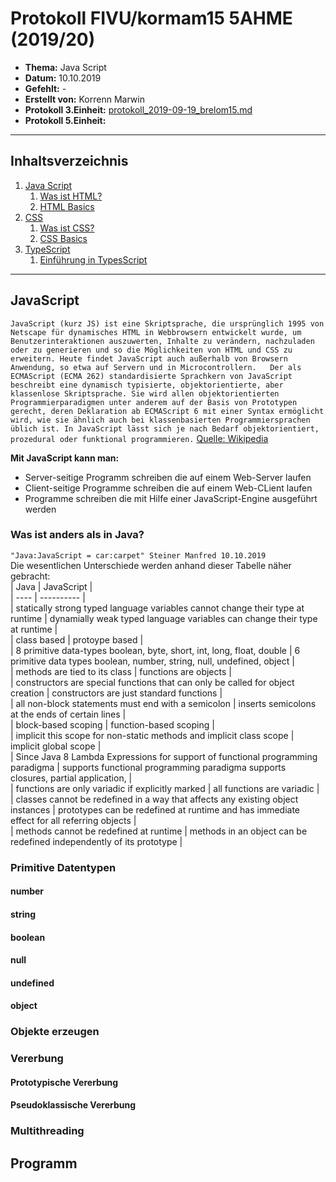 # Protokoll FIVU/kormam15 5AHME (2019/20)

* **Thema:** Java Script
* **Datum:** 10.10.2019
* **Gefehlt:** -
* **Erstellt von:** Korrenn Marwin
* **Protokoll 3.Einheit:** [protokoll_2019-09-19_brelom15.md](protokoll_2019-09-19_brelom15.md)
* **Protokoll 5.Einheit:** 

----------------------------------------------------------------------------------------------

## Inhaltsverzeichnis

1. [Java Script](#java-script)
    1. [Was ist HTML?](#was-ist-HTML)
    2. [HTML Basics](#HTML-Basics)
2. [CSS](#CSS)
    1. [Was ist CSS?](#was-ist-CSS)
    2. [CSS Basics](#CSS-Basics)
3. [TypeScript](#TypeScript)
    1. [Einführung in TypesScript](#einführung-in-typescript)

----------------------------------------------------------------------------------------------

## JavaScript  
`JavaScript (kurz JS) ist eine Skriptsprache, die ursprünglich 1995 von Netscape für dynamisches HTML in Webbrowsern entwickelt wurde, um Benutzerinteraktionen auszuwerten, Inhalte zu verändern, nachzuladen oder zu generieren und so die Möglichkeiten von HTML und CSS zu erweitern. Heute findet JavaScript auch außerhalb von Browsern Anwendung, so etwa auf Servern und in Microcontrollern.  
Der als ECMAScript (ECMA 262) standardisierte Sprachkern von JavaScript beschreibt eine dynamisch typisierte, objektorientierte, aber klassenlose Skriptsprache. Sie wird allen objektorientierten Programmierparadigmen unter anderem auf der Basis von Prototypen gerecht, deren Deklaration ab ECMAScript 6 mit einer Syntax ermöglicht wird, wie sie ähnlich auch bei klassenbasierten Programmiersprachen üblich ist. In JavaScript lässt sich je nach Bedarf objektorientiert, prozedural oder funktional programmieren.` 
[Quelle: Wikipedia](https://de.wikipedia.org/wiki/JavaScript)  
  
**Mit JavaScript kann man:**  
- Server-seitige Programm schreiben die auf einem Web-Server laufen  
- Client-seitige Programme schreiben die auf einem Web-CLient laufen  
- Programme schreiben die mit Hilfe einer JavaScript-Engine ausgeführt werden  
### Was ist anders als in Java?  
`"Java:JavaScript = car:carpet" Steiner Manfred 10.10.2019`  
Die wesentlichen Unterschiede werden anhand dieser Tabelle näher gebracht:  
| Java | JavaScript |  
| ---- | ---------- |  
| statically strong typed language
variables cannot change their type at runtime | dynamially weak typed language
variables can change their type at runtime |    
| class based | protoype based |  
| 8 primitive data-types
boolean, byte, short, int, long, float, double | 6 primitive data types
boolean, number, string, null, undefined, object |  
| methods are tied to its class | functions are objects |  
| constructors are special functions that can only be called for object creation | constructors are just standard functions |  
| all non-block statements must end with a semicolon | inserts semicolons at the ends of certain lines |  
| block-based scoping | function-based scoping |  
| implicit this scope for non-static methods and implicit class scope | implicit global scope |  
| Since Java 8 Lambda Expressions for support of functional programming paradigma | supports functional programming paradigma
supports closures, partial application, |  
| functions are only variadic if explicitly marked | all functions are variadic |  
| classes cannot be redefined in a way that affects any existing object instances | prototypes can be redefined at runtime and has immediate effect for all referring objects |  
| methods cannot be redefined at runtime | methods in an object can be redefined independently of its prototype |  
### Primitive Datentypen  
#### number  
#### string  
#### boolean  
#### null  
#### undefined  
#### object  

### Objekte erzeugen  

### Vererbung  
#### Prototypische Vererbung  
#### Pseudoklassische Vererbung  

### Multithreading

## Programm  
